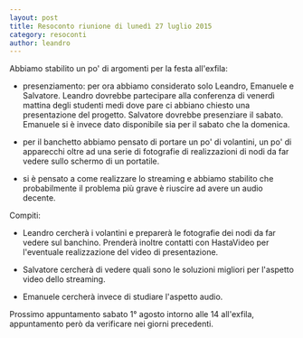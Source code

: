 ```yaml
---
layout: post
title: Resoconto riunione di lunedì 27 luglio 2015
category: resoconti
author: leandro
---
```

Abbiamo stabilito un po' di argomenti per la festa all'exfila:

- presenziamento: per ora abbiamo considerato solo Leandro, Emanuele e
  Salvatore.
  Leandro dovrebbe partecipare alla conferenza di venerdì mattina degli
  studenti medi dove pare ci abbiano chiesto una presentazione del
  progetto.
  Salvatore dovrebbe presenziare il sabato.
  Emanuele si è invece dato disponibile sia per il sabato che la
  domenica.

- per il banchetto abbiamo pensato di portare un po' di volantini, un
  po' di apparecchi oltre ad una serie di fotografie di realizzazioni di
  nodi da far vedere sullo schermo di un portatile.

- si è pensato a come realizzare lo streaming e abbiamo stabilito che
  probabilmente il problema più grave è riuscire ad avere un audio
  decente.

Compiti:

- Leandro cercherà i volantini e preparerà le fotografie dei nodi da far
  vedere sul banchino. Prenderà inoltre contatti con HastaVideo per
  l'eventuale realizzazione del video di presentazione.

- Salvatore cercherà di vedere quali sono le soluzioni migliori per
  l'aspetto video dello streaming.

- Emanuele cercherà invece di studiare l'aspetto audio.

Prossimo appuntamento sabato 1° agosto intorno alle 14 all'exfila,
appuntamento però da verificare nei giorni precedenti.
